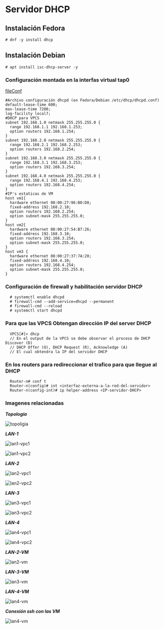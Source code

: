 # Servidor DHCP #

## Instalación Fedora ##

```
# dnf -y install dhcp
```

## Instalación Debian ##

```
# apt install isc-dhcp-server -y
```

### Configuración montada en la interfas virtual tap0 ###

[fileConf](dhcpd.conf)

```
#Archivo configuración dhcpd (en Fedora/Debian /etc/dhcp/dhcpd.conf)
default-lease-time 600;
max-lease-time 7200;
log-facility local7;
#DHCP para VPCS
subnet 192.168.1.0 netmask 255.255.255.0 {
  range 192.168.1.1 192.168.1.253;
  option routers 192.168.1.254;
}
subnet 192.168.2.0 netmask 255.255.255.0 {
  range 192.168.2.1 192.168.2.253;
  option routers 192.168.2.254;
}
subnet 192.168.3.0 netmask 255.255.255.0 {
  range 192.168.3.1 192.168.3.253;
  option routers 192.168.3.254;
}
subnet 192.168.4.0 netmask 255.255.255.0 {
  range 192.168.4.1 192.168.4.253;
  option routers 192.168.4.254;
}
#IP's estaticas de VM
host vm1{
  hardware ethernet 08:00:27:96:B0:D8;
  fixed-address 192.168.2.10;
  option routers 192.168.2.254;
  option subnet-mask 255.255.255.0;
}
host vm2{
  hardware ethernet 08:00:27:54:B7:26;
  fixed-address 192.168.3.10;
  option routers 192.168.3.254;
  option subnet-mask 255.255.255.0;
}
host vm3 {
  hardware ethernet 08:00:27:37:7A:20;
  fixed-address 192.168.4.10;
  option routers 192.168.4.254;
  option subnet-mask 255.255.255.0;
}
```

### Configuración de firewall y habilitación servidor DHCP ###

```
  # systemctl enable dhcpd
  # firewall-cmd --add-service=dhcpd --permanent
  # firewall-cmd --reload
  # systemctl start dhcpd
```

### Para que las VPCS Obtengan dirección IP del server DHCP ###

```
  VPCS[#]> dhcp
  // En el output de la VPCS se debe observar el proceso de DHCP Discover (D)
  // DHCP Offer (O), DHCP Request (R), Acknowledge (A)
  // El cual obtendra la IP del servidor DHCP
```

### En los routers para redireccionar el trafico para que llegue al DHCP ###

```
  Router-n# conf t
  Router-n(config)# int <interfaz-externa-a-la-red-del-servidor>
  Router-n(config-int)# ip helper-address <IP-servidor-DHCP>
```

### Imagenes relacionadas ###

___Topología___

![topoligia](reporte/img/topoligia.png)

___LAN-1___

![lan1-vpc1](reporte/img/lan1.png)

![lan1-vpc2](reporte/img/lan1-1.png)

___LAN-2___

![lan2-vpc1](reporte/img/lan2.png)

![lan2-vpc2](reporte/img/lan2-1.png)

___LAN-3___

![lan3-vpc1](reporte/img/lan3.png)

![lan3-vpc2](reporte/img/lan3-1.png)

___LAN-4___

![lan4-vpc1](reporte/img/lan4.png)

![lan4-vpc2](reporte/img/lan4-1.png)

___LAN-2-VM___

![lan2-vm](reporte/img/lan2-vm.png)

___LAN-3-VM___

![lan3-vm](reporte/img/lan3-vm.png)

___LAN-4-VM___

![lan4-vm](reporte/img/lan3-vm.png)

___Conexión ssh con las VM___

![lan4-vm](reporte/img/ssh-vms.png)
